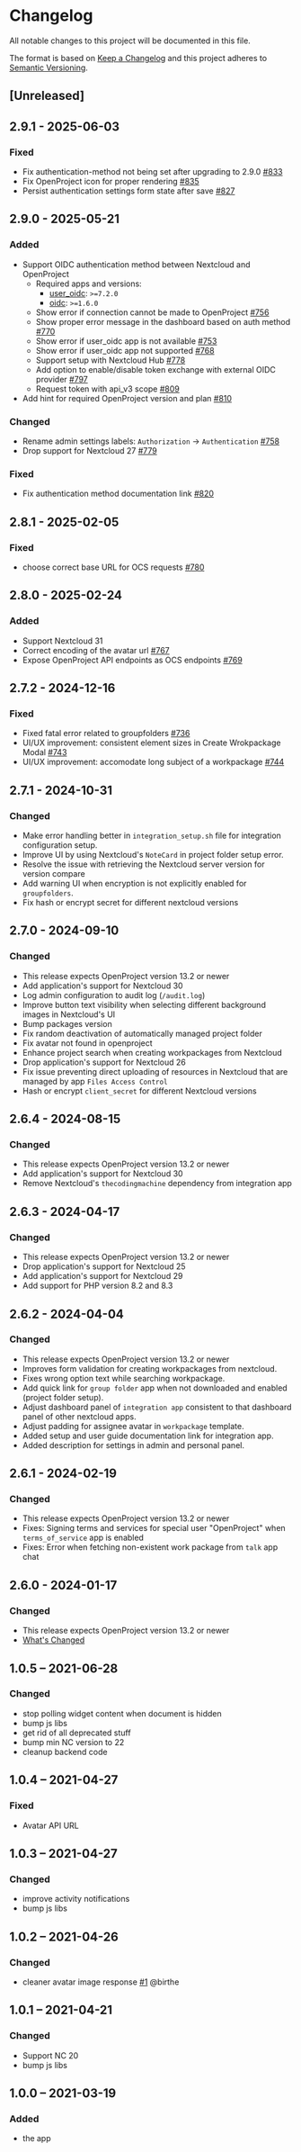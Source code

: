 <!--
  - SPDX-FileCopyrightText: 2024 Jankari Tech Pvt. Ltd.
  - SPDX-FileCopyrightText: 2021 Nextcloud GmbH and Nextcloud contributors
  - SPDX-License-Identifier: AGPL-3.0-or-later
-->

# Changelog

All notable changes to this project will be documented in this file.

The format is based on [Keep a Changelog](http://keepachangelog.com/)
and this project adheres to [Semantic Versioning](http://semver.org/).

## [Unreleased]

## 2.9.1 - 2025-06-03

### Fixed

- Fix authentication-method not being set after upgrading to 2.9.0 [#833](https://github.com/nextcloud/integration_openproject/pull/833)
- Fix OpenProject icon for proper rendering [#835](https://github.com/nextcloud/integration_openproject/pull/834)
- Persist authentication settings form state after save [#827](https://github.com/nextcloud/integration_openproject/pull/827)

## 2.9.0 - 2025-05-21

### Added

- Support OIDC authentication method between Nextcloud and OpenProject
  - Required apps and versions:
    - [user_oidc](https://github.com/nextcloud/user_oidc): `>=7.2.0`
    - [oidc](https://github.com/h2CK/oidc): `>=1.6.0`
  - Show error if connection cannot be made to OpenProject [#756](https://github.com/nextcloud/integration_openproject/pull/756)
  - Show proper error message in the dashboard based on auth method [#770](https://github.com/nextcloud/integration_openproject/pull/770)
  - Show error if user_oidc app is not available [#753](https://github.com/nextcloud/integration_openproject/pull/753)
  - Show error if user_oidc app not supported [#768](https://github.com/nextcloud/integration_openproject/pull/768)
  - Support setup with Nextcloud Hub [#778](https://github.com/nextcloud/integration_openproject/pull/778)
  - Add option to enable/disable token exchange with external OIDC provider [#797](https://github.com/nextcloud/integration_openproject/pull/797)
  - Request token with api_v3 scope [#809](https://github.com/nextcloud/integration_openproject/pull/809)
- Add hint for required OpenProject version and plan [#810](https://github.com/nextcloud/integration_openproject/pull/810)

### Changed

- Rename admin settings labels: `Authorization` -> `Authentication` [#758](https://github.com/nextcloud/integration_openproject/pull/758)
- Drop support for Nextcloud 27 [#779](https://github.com/nextcloud/integration_openproject/pull/779)

### Fixed

- Fix authentication method documentation link [#820](https://github.com/nextcloud/integration_openproject/pull/820)

## 2.8.1 - 2025-02-05

### Fixed

- choose correct base URL for OCS requests [#780](https://github.com/nextcloud/integration_openproject/pull/780)

## 2.8.0 - 2025-02-24

### Added

- Support Nextcloud 31
- Correct encoding of the avatar url [#767](https://github.com/nextcloud/integration_openproject/pull/767)
- Expose OpenProject API endpoints as OCS endpoints [#769](https://github.com/nextcloud/integration_openproject/pull/769)

## 2.7.2 - 2024-12-16

### Fixed

- Fixed fatal error related to groupfolders [#736](https://github.com/nextcloud/integration_openproject/pull/736)
- UI/UX improvement: consistent element sizes in Create Wrokpackage Modal [#743](https://github.com/nextcloud/integration_openproject/pull/743)
- UI/UX improvement: accomodate long subject of a workpackage [#744](https://github.com/nextcloud/integration_openproject/pull/744)

## 2.7.1 - 2024-10-31

### Changed

- Make error handling better in `integration_setup.sh` file for integration configuration setup.
- Improve UI by using Nextcloud's `NoteCard` in project folder setup error.
- Resolve the issue with retrieving the Nextcloud server version for version compare
- Add warning UI when encryption is not explicitly enabled for `groupfolders`.
- Fix hash or encrypt secret for different nextcloud versions

## 2.7.0 - 2024-09-10

### Changed

- This release expects OpenProject version 13.2 or newer
- Add application's support for Nextcloud 30
- Log admin configuration to audit log (`/audit.log`)
- Improve button text visibility when selecting different background images in Nextcloud's UI
- Bump packages version
- Fix random deactivation of automatically managed project folder
- Fix avatar not found in openproject
- Enhance project search when creating workpackages from Nextcloud
- Drop application's support for Nextcloud 26
- Fix issue preventing direct uploading of resources in Nextcloud that are managed by app `Files Access Control`
- Hash or encrypt `client_secret` for different Nextcloud versions

## 2.6.4 - 2024-08-15

### Changed

- This release expects OpenProject version 13.2 or newer
- Add application's support for Nextcloud 30
- Remove Nextcloud's `thecodingmachine` dependency from integration app

## 2.6.3 - 2024-04-17

### Changed

- This release expects OpenProject version 13.2 or newer
- Drop application's support for Nextcloud 25
- Add application's support for Nextcloud 29
- Add support for PHP version 8.2 and 8.3

## 2.6.2 - 2024-04-04

### Changed

- This release expects OpenProject version 13.2 or newer
- Improves form validation for creating workpackages from nextcloud.
- Fixes wrong option text while searching workpackage.
- Add quick link for `group folder` app when not downloaded and enabled (project folder setup).
- Adjust dashboard panel of `integration app` consistent to that dashboard panel of other nextcloud apps.
- Adjust padding for assignee avatar in `workpackage` template.
- Added setup and user guide documentation link for integration app.
- Added description for settings in admin and personal panel.

## 2.6.1 - 2024-02-19

### Changed

- This release expects OpenProject version 13.2 or newer
- Fixes: Signing terms and services for special user "OpenProject" when `terms_of_service` app is enabled
- Fixes: Error when fetching non-existent work package from `talk` app chat

## 2.6.0 - 2024-01-17

### Changed

- This release expects OpenProject version 13.2 or newer
- [What's Changed](https://github.com/nextcloud/integration_openproject/releases/tag/v2.6.0)

## 1.0.5 – 2021-06-28

### Changed

- stop polling widget content when document is hidden
- bump js libs
- get rid of all deprecated stuff
- bump min NC version to 22
- cleanup backend code

## 1.0.4 – 2021-04-27

### Fixed

- Avatar API URL

## 1.0.3 – 2021-04-27

### Changed

- improve activity notifications
- bump js libs

## 1.0.2 – 2021-04-26

### Changed

- cleaner avatar image response
  [#1](https://github.com/eneiluj/integration_openproject/issues/1) @birthe

## 1.0.1 – 2021-04-21

### Changed

- Support NC 20
- bump js libs

## 1.0.0 – 2021-03-19

### Added

- the app
